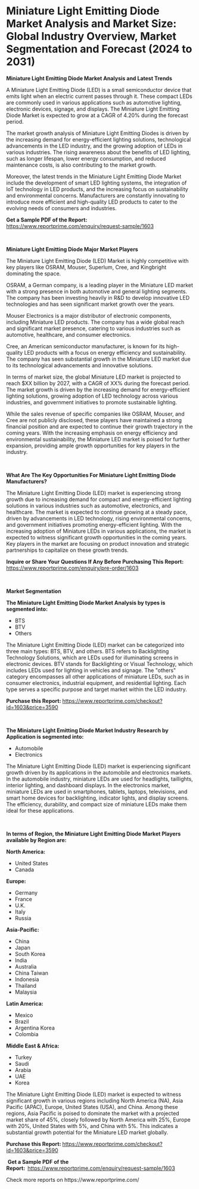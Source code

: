 <p><h1>Miniature Light Emitting Diode Market Analysis and Market Size: Global Industry Overview, Market Segmentation and Forecast (2024 to 2031)</h1></p><p><strong>Miniature Light Emitting Diode Market Analysis and Latest Trends</strong></p>
<p><p>A Miniature Light Emitting Diode (LED) is a small semiconductor device that emits light when an electric current passes through it. These compact LEDs are commonly used in various applications such as automotive lighting, electronic devices, signage, and displays. The Miniature Light Emitting Diode Market is expected to grow at a CAGR of 4.20% during the forecast period.</p><p>The market growth analysis of Miniature Light Emitting Diodes is driven by the increasing demand for energy-efficient lighting solutions, technological advancements in the LED industry, and the growing adoption of LEDs in various industries. The rising awareness about the benefits of LED lighting, such as longer lifespan, lower energy consumption, and reduced maintenance costs, is also contributing to the market growth.</p><p>Moreover, the latest trends in the Miniature Light Emitting Diode Market include the development of smart LED lighting systems, the integration of IoT technology in LED products, and the increasing focus on sustainability and environmental concerns. Manufacturers are constantly innovating to introduce more efficient and high-quality LED products to cater to the evolving needs of consumers and industries.</p></p>
<p><strong>Get a Sample PDF of the Report:&nbsp;</strong> <a href="https://www.reportprime.com/enquiry/request-sample/1603">https://www.reportprime.com/enquiry/request-sample/1603</a></p>
<p>&nbsp;</p>
<p><strong>Miniature Light Emitting Diode Major Market Players</strong></p>
<p><p>The Miniature Light Emitting Diode (LED) Market is highly competitive with key players like OSRAM, Mouser, Superlum, Cree, and Kingbright dominating the space. </p><p>OSRAM, a German company, is a leading player in the Miniature LED market with a strong presence in both automotive and general lighting segments. The company has been investing heavily in R&D to develop innovative LED technologies and has seen significant market growth over the years.</p><p>Mouser Electronics is a major distributor of electronic components, including Miniature LED products. The company has a wide global reach and significant market presence, catering to various industries such as automotive, healthcare, and consumer electronics.</p><p>Cree, an American semiconductor manufacturer, is known for its high-quality LED products with a focus on energy efficiency and sustainability. The company has seen substantial growth in the Miniature LED market due to its technological advancements and innovative solutions.</p><p>In terms of market size, the global Miniature LED market is projected to reach $XX billion by 2027, with a CAGR of XX% during the forecast period. The market growth is driven by the increasing demand for energy-efficient lighting solutions, growing adoption of LED technology across various industries, and government initiatives to promote sustainable lighting.</p><p>While the sales revenue of specific companies like OSRAM, Mouser, and Cree are not publicly disclosed, these players have maintained a strong financial position and are expected to continue their growth trajectory in the coming years. With the increasing emphasis on energy efficiency and environmental sustainability, the Miniature LED market is poised for further expansion, providing ample growth opportunities for key players in the industry.</p></p>
<p>&nbsp;</p>
<p><strong>What Are The Key Opportunities For Miniature Light Emitting Diode Manufacturers?</strong></p>
<p><p>The Miniature Light Emitting Diode (LED) market is experiencing strong growth due to increasing demand for compact and energy-efficient lighting solutions in various industries such as automotive, electronics, and healthcare. The market is expected to continue growing at a steady pace, driven by advancements in LED technology, rising environmental concerns, and government initiatives promoting energy-efficient lighting. With the increasing adoption of Miniature LEDs in various applications, the market is expected to witness significant growth opportunities in the coming years. Key players in the market are focusing on product innovation and strategic partnerships to capitalize on these growth trends.</p></p>
<p><strong>Inquire or Share Your Questions If Any Before Purchasing This Report:</strong> <a href="https://www.reportprime.com/enquiry/pre-order/1603">https://www.reportprime.com/enquiry/pre-order/1603</a></p>
<p>&nbsp;</p>
<p><strong>Market Segmentation</strong></p>
<p><strong>The Miniature Light Emitting Diode Market Analysis by types is segmented into:</strong></p>
<p><ul><li>BTS</li><li>BTV</li><li>Others</li></ul></p>
<p><p>The Miniature Light Emitting Diode (LED) market can be categorized into three main types: BTS, BTV, and others. BTS refers to Backlighting Technology Solutions, which are LEDs used for illuminating screens in electronic devices. BTV stands for Backlighting or Visual Technology, which includes LEDs used for lighting in vehicles and signage. The "others" category encompasses all other applications of miniature LEDs, such as in consumer electronics, industrial equipment, and residential lighting. Each type serves a specific purpose and target market within the LED industry.</p></p>
<p><strong>Purchase this Report:&nbsp;</strong><a href="https://www.reportprime.com/checkout?id=1603&price=3590">https://www.reportprime.com/checkout?id=1603&price=3590</a></p>
<p>&nbsp;</p>
<p><strong>The Miniature Light Emitting Diode Market Industry Research by Application is segmented into:</strong></p>
<p><ul><li>Automobile</li><li>Electronics</li></ul></p>
<p><p>The Miniature Light Emitting Diode (LED) market is experiencing significant growth driven by its applications in the automobile and electronics markets. In the automobile industry, miniature LEDs are used for headlights, taillights, interior lighting, and dashboard displays. In the electronics market, miniature LEDs are used in smartphones, tablets, laptops, televisions, and smart home devices for backlighting, indicator lights, and display screens. The efficiency, durability, and compact size of miniature LEDs make them ideal for these applications.</p></p>
<p>&nbsp;</p>
<p><strong>In terms of Region, the Miniature Light Emitting Diode Market Players available by Region are:</strong></p>
<p>
    <p> <strong> North America: </strong>
        <ul>
            <li>United States</li>
            <li>Canada</li>
        </ul>
        </p> 
    <p> <strong> Europe: </strong>
        <ul>
            <li>Germany</li>
            <li>France</li>
            <li>U.K.</li>
            <li>Italy</li>
            <li>Russia</li>
        </ul>
        </p> 
    <p> <strong> Asia-Pacific: </strong>
        <ul>
            <li>China</li>
            <li>Japan</li>
            <li>South Korea</li>
            <li>India</li>
            <li>Australia</li>
            <li>China Taiwan</li>
            <li>Indonesia</li>
            <li>Thailand</li>
            <li>Malaysia</li>
        </ul>
        </p> 
    <p> <strong> Latin America: </strong>
        <ul>
            <li>Mexico</li>
            <li>Brazil</li>
            <li>Argentina Korea</li>
            <li>Colombia</li>
        </ul>
        </p> 
    <p> <strong> Middle East & Africa: </strong>
        <ul>
            <li>Turkey</li>
            <li>Saudi</li>
            <li>Arabia</li>
            <li>UAE</li>
            <li>Korea</li>
        </ul>
    </p>
    </p>
<p><p>The Miniature Light Emitting Diode (LED) market is expected to witness significant growth in various regions including North America (NA), Asia Pacific (APAC), Europe, United States (USA), and China. Among these regions, Asia Pacific is poised to dominate the market with a projected market share of 45%, closely followed by North America with 25%, Europe with 20%, United States with 5%, and China with 5%. This indicates a substantial growth potential for the Miniature LED market globally.</p></p>
<p><strong>Purchase this Report: </strong><a href="https://www.reportprime.com/checkout?id=1603&price=3590">https://www.reportprime.com/checkout?id=1603&price=3590</a></p>
<p>&nbsp;<strong>Get a Sample PDF of the Report:&nbsp;&nbsp;</strong><a href="https://www.reportprime.com/enquiry/request-sample/1603">https://www.reportprime.com/enquiry/request-sample/1603</a></p>
<p><strong></strong></p>
<p>Check more reports on https://www.reportprime.com/</p>